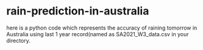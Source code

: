 # rain-prediction-in-australia
here is a python code which represents the accuracy of raining tomorrow in Australia using last 1 year record(named as SA2021_W3_data.csv in your directory. 

